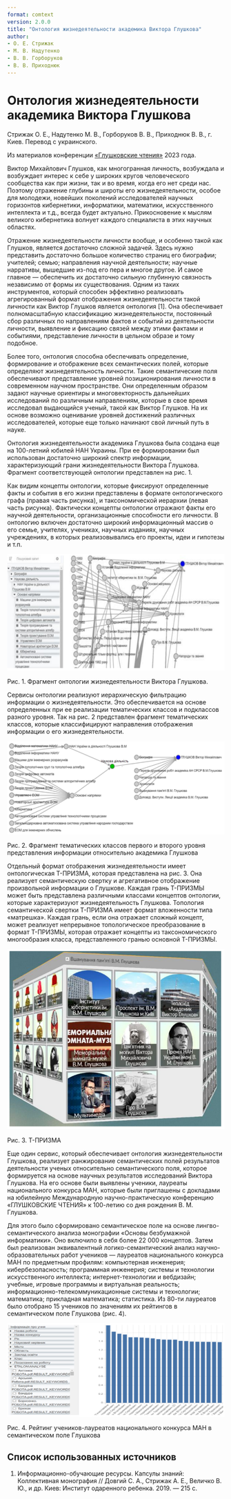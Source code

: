 ```yaml
---
format: comtext
version: 2.0.0
title: "Онтология жизнедеятельности академика Виктора Глушкова"
author:
- О. Е. Стрижак
- М. В. Надутенко
- В. В. Горборуков
- В. В. Приходнюк
---
```


# Онтология жизнедеятельности академика Виктора Глушкова

Стрижак О. Е., Надутенко М. В., Горборуков В. В., Приходнюк В. В., г. Киев. Перевод с украинского.

Из материалов конференции [«Глушковские чтения»](index.md) 2023 года.

Виктор Михайлович Глушков, как многогранная личность, возбуждала и возбуждает интерес к себе у широких кругов человеческого сообщества как при жизни, так и во время, когда его нет среди нас. Поэтому отражение глубины и широты его жизнедеятельности, особое для молодежи, новейших поколений исследователей научных горизонтов кибернетики, информатики, математики, искусственного интеллекта и т.д., всегда будет актуально. Прикосновение к мыслям великого кибернетика волнует каждого специалиста в этих научных областях.

Отражение жизнедеятельности личности вообще, и особенно такой как Глушков, является достаточно сложной задачей. Здесь нужно представить достаточно большое количество страниц его биографии; учителей; семью; направления научной деятельности; научные нарративы, вышедшие из-под его пера и многое другое. И самое главное — обеспечить их достаточно сильную глубинную связность независимо от формы их существования. Одним из таких инструментов, который способен эффективно реализовать агрегированный формат отображения жизнедеятельности такой личности как Виктор Глушков является онтология [1]. Она обеспечивает полномасштабную классификацию жизнедеятельности, постоянный сбор различных по направлениям фактов и событий из деятельности личности, выявление и фиксацию связей между этими фактами и событиями, представление личности в цельном образе и тому подобное.

Более того, онтология способна обеспечивать определение, формирование и отображение всех семантических полей, которые определяют жизнедеятельность личности. Такие семантические поля обеспечивают представление уровней позиционирования личности в современном научном пространстве. Они определенным образом задают научные ориентиры и многовекторность дальнейших исследований по различным направлениям, которые в свое время исследовал выдающийся ученый, такой как Виктор Глушков. На их основе возможно оценивание уровней достижений различных исследователей, которые еще только начинают свой личный путь в науке.

Онтология жизнедеятельности академика Глушкова была создана еще на 100-летний юбилей НАН Украины. При ее формировании был использован достаточно широкий спектр информации, характеризующий грани жизнедеятельности Виктора Глушкова. Фрагмент соответствующей онтологии представлен на рис. 1.

Как видим концепты онтологии, которые фиксируют определенные факты и события в его жизни представлены в формате онтологического графа (правая часть рисунка), и таксономической иерархии (левая часть рисунка). Фактически концепты онтологии отражают факты его научной деятельности, организационные способности его личности. В онтологию включен достаточно широкий информационный массив о его семье, учителях, учениках, научных изданиях, научных учреждениях, в которых реализовывались его проекты, идеи и гипотезы и т.п.

![](/img/2023-стрижак-надутенко-горборуков-приходнюк-онтология-жизнедеятельности-академика-1.png)

Рис. 1. Фрагмент онтологии жизнедеятельности Виктора Глушкова.

Сервисы онтологии реализуют иерархическую фильтрацию информации о жизнедеятельности. Это обеспечивается на основе определенных при ее реализации тематических классов и подклассов разного уровня. Так на рис. 2 представлен фрагмент тематических классов, которые классифицируют направления отображения информации о его жизнедеятельности.

![](/img/2023-стрижак-надутенко-горборуков-приходнюк-онтология-жизнедеятельности-академика-2.png)

Рис. 2. Фрагмент тематических классов первого и второго уровня представления информации относительно академика Глушкова

Отдельный формат отображения жизнедеятельности имеет онтологическая Т-ПРИЗМА, которая представлена на рис. 3. Она реализует семантическую свертку и агрегативное отображение произвольной информации о Глушкове. Каждая грань Т-ПРИЗМЫ может быть представлена различными классами концептов онтологии, которые характеризуют жизнедеятельность Глушкова. Топология семантической свертки Т-ПРИЗМА имеет формат вложенности типа «матрешка». Каждая грань, если она отражает сложный концепт, может реализует непрерывное топологическое преобразование в формат Т-ПРИЗМЫ, которая отражает концепты из таксономического многообразия класса, представленного гранью основной Т-ПРИЗМЫ.

![](/img/2023-стрижак-надутенко-горборуков-приходнюк-онтология-жизнедеятельности-академика-3.png)

Рис. 3. Т-ПРИЗМА

Еще один сервис, который обеспечивает онтология жизнедеятельности Глушкова, реализует ранжирование семантических полей результатов деятельности ученых относительно семантического поля, которое формируется на основе научных результатов исследований Виктора Глушкова. На его основе были выявлены ученики, лауреаты национального конкурса МАН, которые были приглашены с докладами на юбилейную Международную научно-практическую конференцию «ГЛУШКОВСКИЕ ЧТЕНИЯ» к 100-летию со дня рождения В. М. Глушкова.

Для этого было сформировано семантическое поле на основе лингво-семантического анализа монографии «Основы безбумажной информатики». Оно включило в себя более 22 000 концептов. Затем был реализован эквивалентный логико-семантический анализ научно-образовательных работ учеников — лауреатов национального конкурса МАН по предметным профилям: компьютерная инженерия; кибербезопасность; программная инженерия; системы и технологии искусственного интеллекта; интернет-технологии и вебдизайн; учебные, игровые программы и виртуальная реальность; информационно-телекоммуникационные системы и технологии; математика; прикладная математика; статистика. Из 80-ти лауреатов было отобрано 15 учеников по значениям их рейтингов в семантическом поле Глушкова (рис. 4).

![](/img/2023-стрижак-надутенко-горборуков-приходнюк-онтология-жизнедеятельности-академика-4.png)

Рис. 4. Рейтинг учеников-лауреатов национального конкурса МАН в семантическом поле Глушкова

## Список использованных источников

1. Информационно-обучающие ресурсы. Капсулы знаний: Коллективная монография // Довгий С. А., Стрижак А. Е., Величко В. Ю., и др. Киев: Институт одаренного ребенка. 2019. — 215 с.
